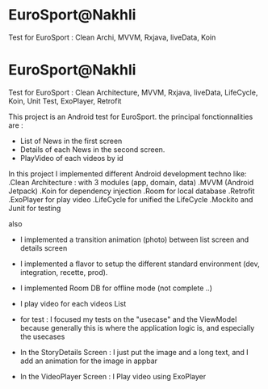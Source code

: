 # EuroSport@Nakhli
Test for EuroSport : Clean Archi, MVVM, Rxjava, liveData, Koin

# EuroSport@Nakhli
Test for EuroSport : Clean Architecture, MVVM, Rxjava, liveData, LifeCycle, Koin, Unit Test, ExoPlayer, Retrofit

This project is an Android test for EuroSport.
 the principal fonctionnalities are :
- List of News in the first screen
- Details of each News in the second screen.
- PlayVideo of each videos by id


In this project I implemented different Android development techno like:
.Clean Architecture :  with 3 modules (app, domain, data)
.MVVM (Android Jetpack)
.Koin for dependency injection
.Room for local database
.Retrofit
.ExoPlayer for play video
.LifeCycle for unified the LifeCycle
.Mockito and Junit for testing

also
- I implemented a transition animation (photo) between list screen and details screen
- I implemented a flavor to setup the different standard environment (dev, integration, recette, prod).
- I implemented Room DB for offline mode (not complete ..)
- I play video for each videos List


- for test : I focused my tests on the "usecase" and the ViewModel because generally this is where the application logic is, and especially the usecases
- In the StoryDetails Screen : I just put the image and a long text, and I add an animation for the image in appbar
- In the VideoPlayer Screen : I Play video using ExoPlayer
